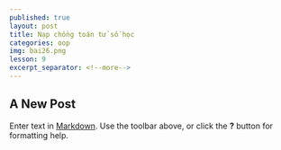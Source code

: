 ```yaml
---
published: true
layout: post
title: Nạp chồng toán tử số học
categories: oop
img: bai26.png
lesson: 9
excerpt_separator: <!--more-->
---
```

## A New Post

Enter text in [Markdown](http://daringfireball.net/projects/markdown/). Use the toolbar above, or click the **?** button for formatting help.
